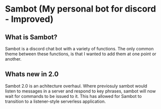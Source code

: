 # Sambot (My personal bot for discord - Improved)

## What is Sambot?

Sambot is a discord chat bot with a variety of functions. The only common theme between these functions, is that I wanted to add them at one point or another.

## Whats new in 2.0

Sambot 2.0 is an achitecture overhaul. Where previosuly sambot would listen to messages in a server and respond to key phrases, sambot will now wait for commands to be issued to it. This has allowed for Sambot to transition to a listener-style serverless application.
